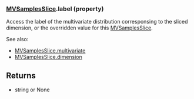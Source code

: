 ### [MVSamplesSlice](MVSamplesSlice.md).label (property)




Access the label of the multivariate distribution corresponsing to the
sliced dimension, or the overridden value for this [MVSamplesSlice](MVSamplesSlice.md).

See also:

* [MVSamplesSlice.multivariate](MVSamplesSlice.multivariate.md)
* [MVSamplesSlice.dimension](MVSamplesSlice.dimension.md)

Returns
-------------
* string or None

